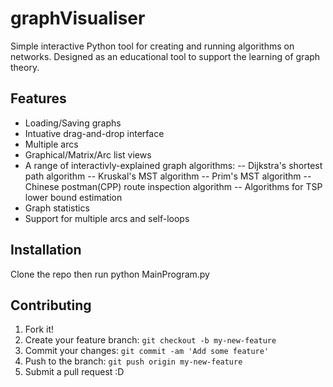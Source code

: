 # graphVisualiser
Simple interactive Python tool for creating and running algorithms on networks. 
Designed as an educational tool to support the learning of graph theory.
## Features
- Loading/Saving graphs
- Intuative drag-and-drop interface
- Multiple arcs
- Graphical/Matrix/Arc list views
- A range of interactivly-explained graph algorithms:
-- Dijkstra's shortest path algorithm
-- Kruskal's MST algorithm
-- Prim's MST algorithm
-- Chinese postman(CPP) route inspection algorithm
-- Algorithms for TSP lower bound estimation
- Graph statistics
- Support for multiple arcs and self-loops

## Installation

Clone the repo then run python MainProgram.py

## Contributing

1. Fork it!
2. Create your feature branch: `git checkout -b my-new-feature`
3. Commit your changes: `git commit -am 'Add some feature'`
4. Push to the branch: `git push origin my-new-feature`
5. Submit a pull request :D
